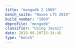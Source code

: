 ```yaml
---
title: "mongodb 2 1969"
bench_suite: "Nuxeo LTS 2019"
build_number: "1969"
dbprofile: "mongodb"
classifier: "Using Java11"
date: 2019-08-20T15:34:45
type: "bench"
---
```

